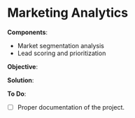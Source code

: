 # Marketing Analytics

**Components**: 
* Market segmentation analysis
* Lead scoring and prioritization

**Objective**: 


**Solution**: 


**To Do**:
- [ ] Proper documentation of the project.
